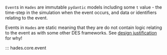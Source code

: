 `Event`s in `Hades` are immutable `pydantic` models including some `t` value - the time-step in the simulation when the event occurs, and data or identifiers relating to the event.

Events in `Hades` are static meaning that they are do not contain logic relating to the event as with some other DES frameworks. See [design justification](../design-justification.md) for why!

::: hades.core.event
